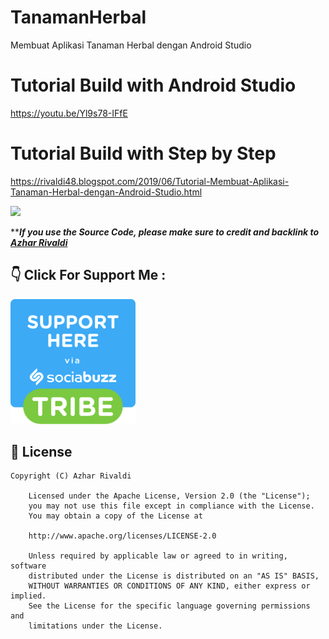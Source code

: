 # TanamanHerbal
Membuat Aplikasi Tanaman Herbal dengan Android Studio

# Tutorial Build with Android Studio
https://youtu.be/Yl9s78-IFfE

# Tutorial Build with Step by Step
https://rivaldi48.blogspot.com/2019/06/Tutorial-Membuat-Aplikasi-Tanaman-Herbal-dengan-Android-Studio.html

<img src="https://1.bp.blogspot.com/-BfcSJz4FfWk/YN1AUql0W3I/AAAAAAAAH_s/U2oJpeE7FcoVKTv_mJaia4MF7bxMEpFUQCLcBGAsYHQ/s2048/Tutorial%2BMembuat%2BAplikasi%2BTanaman%2BHerbal%2Bdengan%2BAndroid%2BStudio.png" data-canonical-src="https://1.bp.blogspot.com/-BfcSJz4FfWk/YN1AUql0W3I/AAAAAAAAH_s/U2oJpeE7FcoVKTv_mJaia4MF7bxMEpFUQCLcBGAsYHQ/s2048/Tutorial%2BMembuat%2BAplikasi%2BTanaman%2BHerbal%2Bdengan%2BAndroid%2BStudio.png" style="max-width:100%;">

*****If you use the Source Code, please make sure to credit and backlink to [Azhar Rivaldi](https://rivaldi48.blogspot.com/)***

## 👇 Click For Support Me :
<a href="https://sociabuzz.com/azharrvldi_/donate"> 
<img src="https://github.com/AzharRivaldi/AzharRivaldi/blob/master/Support%20Here.png" width="200" height="200"></a>

## 📄 License

```
Copyright (C) Azhar Rivaldi

    Licensed under the Apache License, Version 2.0 (the "License");
    you may not use this file except in compliance with the License.
    You may obtain a copy of the License at

    http://www.apache.org/licenses/LICENSE-2.0

    Unless required by applicable law or agreed to in writing, software
    distributed under the License is distributed on an "AS IS" BASIS,
    WITHOUT WARRANTIES OR CONDITIONS OF ANY KIND, either express or implied.
    See the License for the specific language governing permissions and
    limitations under the License.

```
